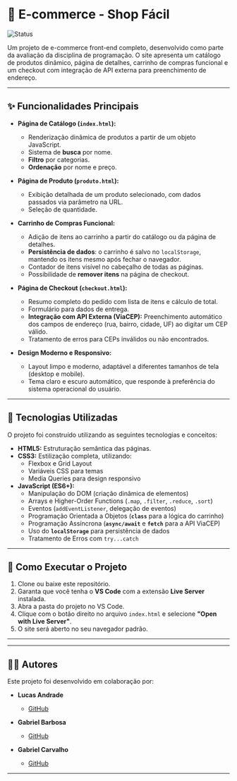# 🛒 E-commerce - Shop Fácil

![Status](https://img.shields.io/badge/status-concluído-brightgreen)

Um projeto de e-commerce front-end completo, desenvolvido como parte da avaliação da disciplina de programação. O site apresenta um catálogo de produtos dinâmico, página de detalhes, carrinho de compras funcional e um checkout com integração de API externa para preenchimento de endereço.

---

## ✨ Funcionalidades Principais

* **Página de Catálogo (`index.html`):**
    * Renderização dinâmica de produtos a partir de um objeto JavaScript.
    * Sistema de **busca** por nome.
    * **Filtro** por categorias.
    * **Ordenação** por nome e preço.

* **Página de Produto (`produto.html`):**
    * Exibição detalhada de um produto selecionado, сom dados passados via parâmetro na URL.
    * Seleção de quantidade.

* **Carrinho de Compras Funcional:**
    * Adição de itens ao carrinho a partir do catálogo ou da página de detalhes.
    * **Persistência de dados**: o carrinho é salvo no `localStorage`, mantendo os itens mesmo após fechar o navegador.
    * Contador de itens visível no cabeçalho de todas as páginas.
    * Possibilidade de **remover itens** na página de checkout.

* **Página de Checkout (`checkout.html`):**
    * Resumo completo do pedido com lista de itens e cálculo de total.
    * Formulário para dados de entrega.
    * **Integração com API Externa (ViaCEP):** Preenchimento automático dos campos de endereço (rua, bairro, cidade, UF) ao digitar um CEP válido.
    * Tratamento de erros para CEPs inválidos ou não encontrados.

* **Design Moderno e Responsivo:**
    * Layout limpo e moderno, adaptável a diferentes tamanhos de tela (desktop e mobile).
    * Tema claro e escuro automático, que responde à preferência do sistema operacional do usuário.

---

## 🚀 Tecnologias Utilizadas

O projeto foi construído utilizando as seguintes tecnologias e conceitos:

* **HTML5:** Estruturação semântica das páginas.
* **CSS3:** Estilização completa, utilizando:
    * Flexbox e Grid Layout
    * Variáveis CSS para temas
    * Media Queries para design responsivo
* **JavaScript (ES6+):**
    * Manipulação do DOM (criação dinâmica de elementos)
    * Arrays e Higher-Order Functions (`.map`, `.filter`, `.reduce`, `.sort`)
    * Eventos (`addEventListener`, delegação de eventos)
    * Programação Orientada a Objetos (**`class`** para a lógica do carrinho)
    * Programação Assíncrona (**`async/await`** e **`fetch`** para a API ViaCEP)
    * Uso do **`localStorage`** para persistência de dados
    * Tratamento de Erros com `try...catch`

---

## 🔧 Como Executar o Projeto

1.  Clone ou baixe este repositório.
2.  Garanta que você tenha o **VS Code** com a extensão **Live Server** instalada.
3.  Abra a pasta do projeto no VS Code.
4.  Clique com o botão direito no arquivo `index.html` e selecione **"Open with Live Server"**.
5.  O site será aberto no seu navegador padrão.

---

---

## 👨‍💻 Autores

Este projeto foi desenvolvido em colaboração por:

* **Lucas Andrade**
    * [GitHub](https://github.com/Lucasandradeg)

* **Gabriel Barbosa**
    * [GitHub](https://github.com/imbarbosags)

* **Gabriel Carvalho**
    * [GitHub](https://github.com/VWbora2006)

---
